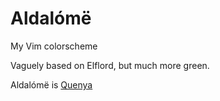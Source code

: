 # Aldalómë
My Vim colorscheme

Vaguely based on Elflord, but much more green.

Aldalómë is [Quenya](https://eldamo.org/content/words/word-3242291153.html)

